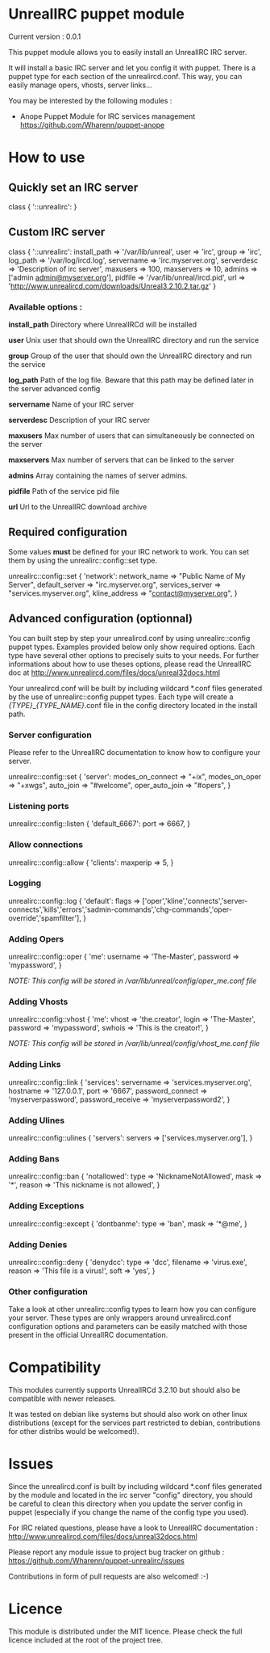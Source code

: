 # UnrealIRC puppet module

Current version : 0.0.1

This puppet module allows you to easily install an UnrealIRC IRC server.

It will install a basic IRC server and let you config it with puppet. There is a puppet type for each section of the unrealircd.conf. This way, you can easily manage opers, vhosts, server links...

You may be interested by the following modules :

* Anope Puppet Module for IRC services management
  https://github.com/Wharenn/puppet-anope

# How to use

## Quickly set an IRC server

class { '::unrealirc':
}

## Custom IRC server

class { '::unrealirc':
	install_path 	=> '/var/lib/unreal',
    user 			=> 'irc',
    group 			=> 'irc',
    log_path 		=> '/var/log/ircd.log',
    servername 		=> 'irc.myserver.org',
    serverdesc 		=> 'Description of irc server',
    maxusers 		=> 100,
    maxservers 		=> 10,
    admins 			=> ['admin <admin@myserver.org>'],
    pidfile 		=> '/var/lib/unreal/ircd.pid',
    url 			=> 'http://www.unrealircd.com/downloads/Unreal3.2.10.2.tar.gz'
}

### Available options :

**install_path**
Directory where UnrealIRCd will be installed

**user**
Unix user that should own the UnrealIRC directory and run the service

**group**
Group of the user that should own the UnrealIRC directory and run the service

**log_path**
Path of the log file. Beware that this path may be defined later in the server advanced config

**servername**
Name of your IRC server

**serverdesc**
Description of your IRC server

**maxusers**
Max number of users that can simultaneously be connected on the server

**maxservers**
Max number of servers that can be linked to the server

**admins**
Array containing the names of server admins.

**pidfile**
Path of the service pid file

**url**
Url to the UnrealIRC download archive

## Required configuration

Some values **must** be defined for your IRC network to work. You can set them by using the unrealirc::config::set type.

unrealirc::config::set { 'network':
    network_name => 		    "Public Name of My Server",
    default_server =>		    "irc.myserver.org",
    services_server => 	        "services.myserver.org",
    kline_address =>            "contact@myserver.org",
}

## Advanced configuration (optionnal)

You can built step by step your unrealircd.conf by using unrealirc::config puppet types. Examples provided below only show required options. Each type have several other options to precisely suits to your needs. For further informations about how to use theses options, please read the UnrealIRC doc at http://www.unrealircd.com/files/docs/unreal32docs.html

Your unrealircd.conf will be built by including wildcard *.conf files generated by the use of unrealirc::config puppet types. Each type will create a _{TYPE}_\__{TYPE\_NAME}_.conf file in the config directory located in the install path. 

### Server configuration

Please refer to the UnrealIRC documentation to know how to configure your server.

unrealirc::config::set { 'server':
    modes_on_connect =>                 "+ix",
    modes_on_oper =>	                "+xwgs",
    auto_join =>                        "#welcome",
    oper_auto_join =>                   "#opers",
}

### Listening ports

unrealirc::config::listen { 'default_6667':
    port =>         6667,
}

### Allow connections

unrealirc::config::allow { 'clients':
    maxperip =>     5,
}

### Logging

unrealirc::config::log { 'default':
    flags =>  ['oper','kline','connects','server-connects','kills','errors','sadmin-commands','chg-commands','oper-override','spamfilter'],
}

### Adding Opers

unrealirc::config::oper { 'me':
	username => 'The-Master',
  	password => 'mypassword',
}

_NOTE: This config will be stored in /var/lib/unreal/config/oper\_me.conf file_

### Adding Vhosts

unrealirc::config::vhost { 'me':
    vhost => 'the.creator',
    login => 'The-Master',
    password => 'mypassword',
    swhois => 'This is the creator!',
}

_NOTE: This config will be stored in /var/lib/unreal/config/vhost\_me.conf file_

### Adding Links

unrealirc::config::link { 'services':
    servername => 'services.myserver.org',
    hostname => '127.0.0.1',
    port => '6667',
    password_connect => 'myserverpassword',
    password_receive => 'myserverpassword2',
}

### Adding Ulines

unrealirc::config::ulines { 'servers':
    servers => ['services.myserver.org'],
}

### Adding Bans

unrealirc::config::ban { 'notallowed':
    type => 'NicknameNotAllowed',
    mask => '*',
    reason => 'This nickname is not allowed',
}

### Adding Exceptions

unrealirc::config::except { 'dontbanme':
    type => 'ban',
    mask => '*@me',
}


### Adding Denies

unrealirc::config::deny { 'denydcc':
    type => 'dcc',
    filename => 'virus.exe',
    reason => 'This file is a virus!',
    soft => 'yes',
}

### Other configuration

Take a look at other unrealirc::config types to learn how you can configure your server. These types are only wrappers around unrealircd.conf configuration options and parameters can be easily matched with those present in the official UnrealIRC documentation.

# Compatibility

This modules currently supports UnrealIRCd 3.2.10 but should also be compatible with newer releases.

It was tested on debian like systems but should also work on other linux distributions (except for the services part restricted to debian, contributions for other distribs would be welcomed!).

# Issues

Since the unrealircd.conf is built by including wildcard *.conf files generated by the module and located in the irc server "config" directory, you should be careful to clean this directory when you update the server config in puppet (especially if you change the name of the config type you used).

For IRC related questions, please have a look to UnrealIRC documentation :
http://www.unrealircd.com/files/docs/unreal32docs.html

Please report any module issue to project bug tracker on github :
https://github.com/Wharenn/puppet-unrealirc/issues

Contributions in form of pull requests are also welcomed! :-)

# Licence

This module is distributed under the MIT licence. Please check the full licence included at the root of the project tree.